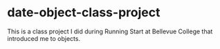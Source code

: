 # date-object-class-project
This is a class project I did during Running Start at Bellevue College that introduced me to objects.
